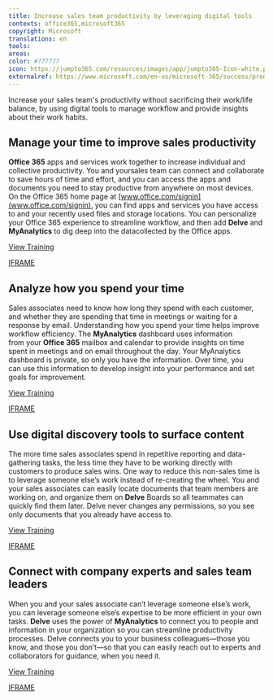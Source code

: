 ```yaml
---
title: Increase sales team productivity by leveraging digital tools
contexts: office365,microsoft365
copyright: Microsoft
translations: en
tools: 
areas: 
color: #777777
icon: https://jumpto365.com/resources/images/app/jumpto365-Icon-white.png
externalref: https://www.microsoft.com/en-us/microsoft-365/success/productivitylibrary/increase-sales-team-productivity-by-leveraging-digital-tools
---
```

Increase your sales team&apos;s productivity without sacrificing their work/life balance, by using digital tools to manage workflow and provide insights about their work habits.


## Manage your time to improve sales productivity

**Office 365** apps and services work together to increase individual and collective productivity. You and yoursales team can connect and collaborate to save hours of time and effort, and you can access the apps and documents you need to stay productive from anywhere on most devices. On the Office 365 home page at [www.office.com/signin](www.office.com/signin), you can find apps and services you have access to and your recently used files and storage locations. You can personalize your Office 365 experience to streamline workflow, and then add **Delve** and **MyAnalytics** to dig deep into the datacollected by the Office apps.

[View Training](https://support.office.com/article/Personalize-your-Office-365-experience-eb34a21b-52fa-4fbf-a8d5-146132242985)

[IFRAME](https://www.microsoft.com/en-us/videoplayer/embed/RE1Tmrh)

## Analyze how you spend your time

Sales associates need to know how long they spend with each customer, and whether they are spending that time in meetings or waiting for a response by email. Understanding how you spend your time helps improve workflow efficiency. The **MyAnalytics** dashboard uses information from your **Office 365** mailbox and calendar to provide insights on time spent in meetings and on email throughout the day. Your MyAnalytics dashboard is private, so only you have the information. Over time, you can use this information to develop insight into your performance and set goals for improvement.

[View Training](https://support.office.com/article/Microsoft-MyAnalytics-personal-dashboard-c52d090c-a4fc-478c-b027-757ed86d5993)

[IFRAME](https://www.microsoft.com/en-us/videoplayer/embed/RE1TzjD)

## Use digital discovery tools to surface content

The more time sales associates spend in repetitive reporting and data-gathering tasks, the less time they have to be working directly with customers to produce sales wins. One way to reduce this non-sales time is to leverage someone else’s work instead of re-creating the wheel. You and your sales associates can easily locate documents that team members are working on, and organize them on **Delve** Boards so all teammates can quickly find them later. Delve never changes any permissions, so you see only documents that you already have access to.

[View Training](https://support.office.com/article/How-do-I-use-the-content-cards-in-Office-Delve-E6157225-0E40-441C-906F-0C82BFEE55F3)

[IFRAME](https://www.microsoft.com/en-us/videoplayer/embed/RE1TrEK)

## Connect with company experts and sales team leaders

When you and your sales associate can’t leverage someone else’s work, you can leverage someone else’s expertise to be more efficient in your own tasks. **Delve** uses the power of **MyAnalytics** to connect you to people and information in your organization so you can streamline productivity processes. Delve connects you to your business colleagues—those you know, and those you don’t—so that you can easily reach out to experts and collaborators for guidance, when you need it.

[View Training](https://support.office.com/article/How-can-I-find-people-and-information-in-Office-Delve-5b8bffdd-a50a-430a-8570-09b39481887c)

[IFRAME](https://www.microsoft.com/en-us/videoplayer/embed/RE1TwWc)

